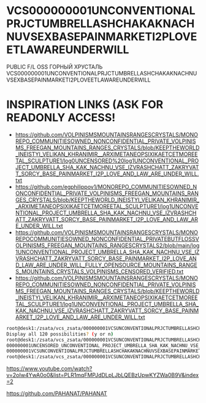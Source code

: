 # VCS000000001UNCONVENTIONALPRJCTUMBRELLASHCHAKAKNACHNUVSEXBASEPAINMARKETI2PLOVEETLAWAREUNDERWILL
PUBLIC F/L OSS ГОРНЫЙ ХРУСТАЛЬ VCS000000001UNCONVENTIONALPRJCTUMBRELLASHCHAKAKNACHNUVSEXBASEPAINMARKETI2PLOVEETLAWAREUNDERWILL

# INSPIRATION LINKS (ASK FOR READONLY ACCESS! 
 * https://github.com/VOLPINISMSMOUNTAINSRANGESCRYSTALS/MONOREPO_COMMUNITIESOWNED_NONCONFIDENTIAL_PRIVATE_VOLPINISMS_FREEGAN_MOUNTAINS_RANGES_CRYSTALS/blob/KEEPTHEWORLD_INEISTYI_VELIKAN_KHRANIMIR__ARXIMETANEOPSIXIKAETCETMOREETAL_SCULPTURE1/log0UNCENSORED%20log1UNCONVENTIONAL_PROJECT_UMBRELLA_SHA_KAK_NACHNU_VSE_IZVRASHCHATT_ZAKRYVATT_SORCY_BASE_PAINMARKET_I2P_LOVE_AND_LAW_ARE_UNDER_WILL.txt
 * https://github.com/egphilippov1/MONOREPO_COMMUNITIESOWNED_NONCONFIDENTIAL_PRIVATE_VOLPINISMS_FREEGAN_MOUNTAINS_RANGES_CRYSTALS/blob/KEEPTHEWORLD_INEISTYI_VELIKAN_KHRANIMIR__ARXIMETANEOPSIXIKAETCETMOREETAL_SCULPTURE1/log1UNCONVENTIONAL_PROJECT_UMBRELLA_SHA_KAK_NACHNU_VSE_IZVRASHCHATT_ZAKRYVATT_SORCY_BASE_PAINMARKET_I2P_LOVE_AND_LAW_ARE_UNDER_WILL.txt
 * https://github.com/VOLPINISMSMOUNTAINSRANGESCRYSTALS/MONOREPOCOMMUNITIESOWNED_NONCONFIDENTIAL_PRIVATEBUTFLOSSVOLPINISMS_FREEGAN_MOUNTAINS_RANGESCRYSTALS2/blob/main/log1UNCONVENTIONAL_PROJECT_UMBRELLA_SHA_KAK_NACHNU_VSE_IZVRASHCHATT_ZAKRYVATT_SORCY_BASE_PAINMARKET_I2P_LOVE_AND_LAW_ARE_UNDER_WILL_FULLY_OPENSOURCE_MOUNTAINS_RANGES_MOUNTAINS_CRYSTALS_VOLPINISMS_CENSORED_VERIFIED.txt
 * https://github.com/VOLPINISMSMOUNTAINSRANGESCRYSTALS/MONOREPO_COMMUNITIESOWNED_NONCONFIDENTIAL_PRIVATE_VOLPINISMS_FREEGAN_MOUNTAINS_RANGES_CRYSTALS/blob/KEEPTHEWORLD_INEISTYI_VELIKAN_KHRANIMIR__ARXIMETANEOPSIXIKAETCETMOREETAL_SCULPTURE1/log1UNCONVENTIONAL_PROJECT_UMBRELLA_SHA_KAK_NACHNU_VSE_IZVRASHCHATT_ZAKRYVATT_SORCY_BASE_PAINMARKET_I2P_LOVE_AND_LAW_ARE_UNDER_WILL.txt

```sh
root@desk1:/zsata/vcs_zsata/000000001VCSUNCONVENTIONALPRJCTUMBRELLASHCHAKAKNACHNUVSEXBASEPAINMARKETI2PLOVEETLAWAREUNDERWILL# cd ../
Display all 120 possibilities? (y or n)
root@desk1:/zsata/vcs_zsata/000000001VCSUNCONVENTIONALPRJCTUMBRELLASHCHAKAKNACHNUVSEXBASEPAINMARKETI2PLOVEETLAWAREUNDERWILL# cd ../000000001
000000001UNCENSORED_UNCONVENTIONAL_PROJECT_UMBRELLA_SHA_KAK_NACHNU_VSE_IZVRASHCHATT_ZAKRYVATT_SORCY_BASE_PAINMARKET_I2P_LOVE_AND_LAW_ARE_UNDER_WILL3/
000000001VCSUNCONVENTIONALPRJCTUMBRELLASHCHAKAKNACHNUVSEXBASEPAINMARKETI2PLOVEETLAWAREUNDERWILL/
root@desk1:/zsata/vcs_zsata/000000001VCSUNCONVENTIONALPRJCTUMBRELLASHCHAKAKNACHNUVSEXBASEPAINMARKETI2PLOVEETLAWAREUNDERWILL# cd ../000000001
```

https://www.youtube.com/watch?v=2oIw4YwA0o0&list=PLR1mqFMPJdDLpLJbLQEBzUpwKYZWa0B9V&index=2

https://github.com/PAHANAT/PAHANAT
